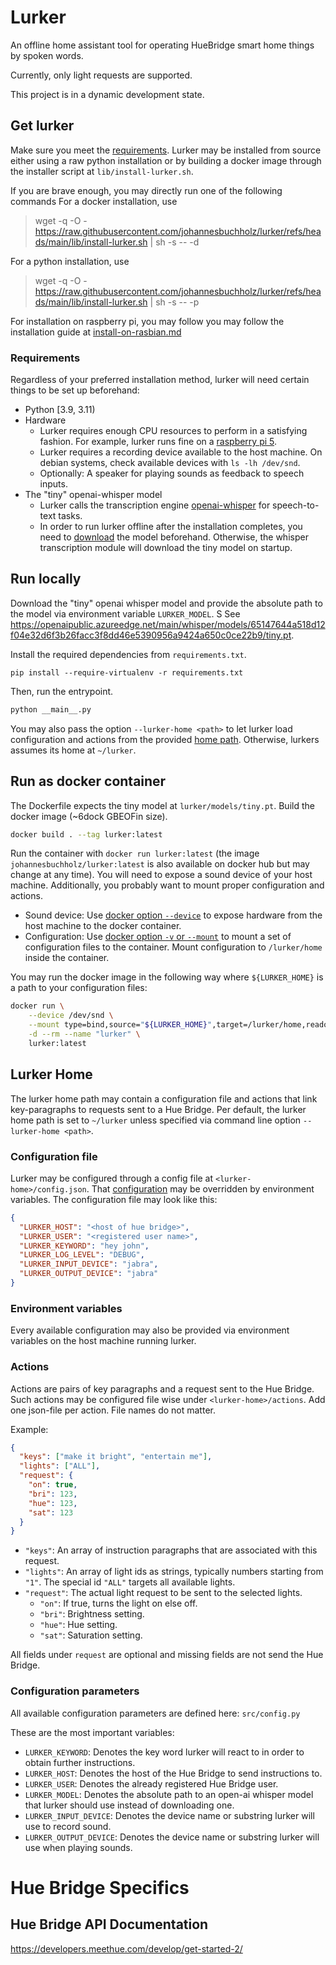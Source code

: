# Lurker
An offline home assistant tool for operating HueBridge smart home things by spoken words.

Currently, only light requests are supported.

This project is in a dynamic development state.

## Get lurker
Make sure you meet the [requirements](#requirements).
Lurker may be installed from source either using a raw python installation or by building a docker image through the
installer script at `lib/install-lurker.sh`.

If you are brave enough, you may directly run one of the following commands
For a docker installation, use
> wget -q -O - https://raw.githubusercontent.com/johannesbuchholz/lurker/refs/heads/main/lib/install-lurker.sh | sh -s -- -d

For a python installation, use
> wget -q -O - https://raw.githubusercontent.com/johannesbuchholz/lurker/refs/heads/main/lib/install-lurker.sh | sh -s -- -p

For installation on raspberry pi, you may follow you may follow the installation guide at [install-on-rasbian.md](https://github.com/johannesbuchholz/lurker/blob/main/install-on-rasbian.md)

### Requirements
Regardless of your preferred installation method, lurker will need certain things to be set up beforehand:

- Python [3.9, 3.11)
- Hardware
  - Lurker requires enough CPU resources to perform in a satisfying fashion. For example, lurker runs fine on a [raspberry pi 5](https://www.raspberrypi.com/products/raspberry-pi-5/).
  - Lurker requires a recording device available to the host machine. On debian systems, check available devices with `ls -lh /dev/snd`.
  - Optionally: A speaker for playing sounds as feedback to speech inputs.
- The "tiny" openai-whisper model
  - Lurker calls the transcription engine [openai-whisper](https://github.com/openai/whisper) for speech-to-text tasks.
  - In order to run lurker offline after the installation completes, you need to [download](https://github.com/openai/whisper/blob/main/whisper/__init__.py) the model beforehand. Otherwise, the whisper transcription module will download the tiny model on startup.

## Run locally

Download the "tiny" openai whisper model and provide the absolute path to the model via environment variable `LURKER_MODEL`. S
See https://openaipublic.azureedge.net/main/whisper/models/65147644a518d12f04e32d6f3b26facc3f8dd46e5390956a9424a650c0ce22b9/tiny.pt.

Install the required dependencies from `requirements.txt`.
```commandline
pip install --require-virtualenv -r requirements.txt
```

Then, run the entrypoint.
```sh
python __main__.py
```

You may also pass the option `--lurker-home <path>` to let lurker load configuration and actions from the provided [home path](#lurker-home). Otherwise, lurkers assumes its home at `~/lurker`. 

## Run as docker container
The Dockerfile expects the tiny model at `lurker/models/tiny.pt`.
Build the docker image (~6dock GBEOFin size).
```sh
docker build . --tag lurker:latest
```

Run the container with `docker run lurker:latest` (the image `johannesbuchholz/lurker:latest` is also available on docker hub but may change at any time). 
You will need to expose a sound device of your host machine. Additionally, you probably want to mount proper configuration and actions.
- Sound device: Use [docker option `--device`](https://docs.docker.com/reference/cli/docker/container/run/#device) to expose hardware from the host machine to the docker container.
- Configuration: Use [docker option `-v` or `--mount`](https://docs.docker.com/reference/cli/docker/container/run/#mount) to mount a set of configuration files to the container. Mount configuration to `/lurker/home` inside the container.

You may run the docker image in the following way where `${LURKER_HOME}` is a path to your configuration files:
```sh
docker run \
    --device /dev/snd \
    --mount type=bind,source="${LURKER_HOME}",target=/lurker/home,readonly \
    -d --rm --name "lurker" \
    lurker:latest
```

## Lurker Home
The lurker home path may contain a configuration file and actions that link key-paragraphs to requests sent to a Hue Bridge.
Per default, the lurker home path is set to `~/lurker` unless specified via command line option `--lurker-home <path>`.

### Configuration file
Lurker may be configured through a config file at `<lurker-home>/config.json`. That [configuration](#configuration-parameters) may be overridden by environment variables.
The configuration file may look like this:
```json
{
  "LURKER_HOST": "<host of hue bridge>",
  "LURKER_USER": "<registered user name>",
  "LURKER_KEYWORD": "hey john",
  "LURKER_LOG_LEVEL": "DEBUG",
  "LURKER_INPUT_DEVICE": "jabra",
  "LURKER_OUTPUT_DEVICE": "jabra"
}
```

### Environment variables
Every available configuration may also be provided via environment variables on the host machine running lurker. 

### Actions
Actions are pairs of key paragraphs and a request sent to the Hue Bridge. Such actions may be configured file wise under `<lurker-home>/actions`.
Add one json-file per action. File names do not matter. 

Example:
```json
{
  "keys": ["make it bright", "entertain me"],
  "lights": ["ALL"],
  "request": {
    "on": true,
    "bri": 123,
    "hue": 123,
    "sat": 123
  }
}
```
- `"keys"`: An array of instruction paragraphs that are associated with this request.
- `"lights"`: An array of light ids as strings, typically numbers starting from `"1"`. The special id `"ALL"` targets all available lights.
- `"request"`: The actual light request to be sent to the selected lights.
    - `"on"`: If true, turns the light on else off.
    - `"bri"`: Brightness setting.
    - `"hue"`: Hue setting.
    - `"sat"`: Saturation setting.

All fields under `request` are optional and missing fields are not send the Hue Bridge.

### Configuration parameters
All available configuration parameters are defined here: `src/config.py`

These are the most important variables:
- `LURKER_KEYWORD`: Denotes the key word lurker will react to in order to obtain further instructions.
- `LURKER_HOST`: Denotes the host of the Hue Bridge to send instructions to.
- `LURKER_USER`: Denotes the already registered Hue Bridge user. 
- `LURKER_MODEL`: Denotes the absolute path to an open-ai whisper model that lurker should use instead of downloading one.
- `LURKER_INPUT_DEVICE`: Denotes the device name or substring lurker will use to record sound.
- `LURKER_OUTPUT_DEVICE`: Denotes the device name or substring lurker will use when playing sounds.



# Hue Bridge Specifics

## Hue Bridge API Documentation

https://developers.meethue.com/develop/get-started-2/
